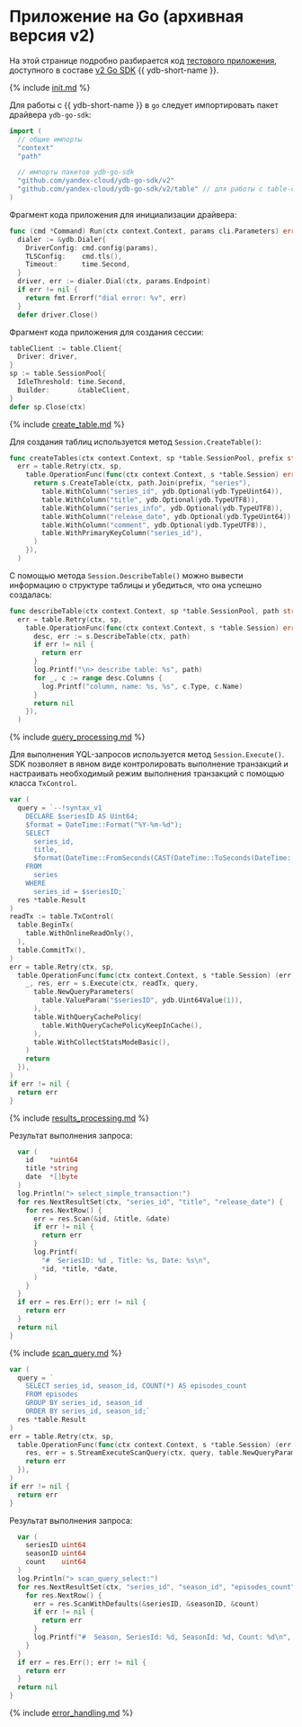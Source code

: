 # Приложение на Go (архивная версия v2)

На этой странице подробно разбирается код [тестового приложения](https://github.com/yandex-cloud/ydb-go-sdk/tree/v2.11.2/example/basic_example_v1), доступного в составе [v2 Go SDK](https://github.com/yandex-cloud/ydb-go-sdk/tree/v2.11.2) {{ ydb-short-name }}.

{% include [init.md](../_includes/steps/01_init.md) %}

Для работы с {{ ydb-short-name }} в `go` следует импортировать пакет драйвера `ydb-go-sdk`:

```go
import (
  // общие импорты
  "context"
  "path"

  // импорты пакетов ydb-go-sdk
  "github.com/yandex-cloud/ydb-go-sdk/v2"
  "github.com/yandex-cloud/ydb-go-sdk/v2/table" // для работы с table-сервисом
)
```

Фрагмент кода приложения для инициализации драйвера:

```go
func (cmd *Command) Run(ctx context.Context, params cli.Parameters) error {
  dialer := &ydb.Dialer{
    DriverConfig: cmd.config(params),
    TLSConfig:    cmd.tls(),
    Timeout:      time.Second,
  }
  driver, err := dialer.Dial(ctx, params.Endpoint)
  if err != nil {
    return fmt.Errorf("dial error: %v", err)
  }
  defer driver.Close()
```

Фрагмент кода приложения для создания сессии:

```go
tableClient := table.Client{
  Driver: driver,
}
sp := table.SessionPool{
  IdleThreshold: time.Second,
  Builder:       &tableClient,
}
defer sp.Close(ctx)
```

{% include [create_table.md](../_includes/steps/02_create_table.md) %}

Для создания таблиц используется метод `Session.CreateTable()`:

```go
func createTables(ctx context.Context, sp *table.SessionPool, prefix string) (err error) {
  err = table.Retry(ctx, sp,
    table.OperationFunc(func(ctx context.Context, s *table.Session) error {
      return s.CreateTable(ctx, path.Join(prefix, "series"),
        table.WithColumn("series_id", ydb.Optional(ydb.TypeUint64)),
        table.WithColumn("title", ydb.Optional(ydb.TypeUTF8)),
        table.WithColumn("series_info", ydb.Optional(ydb.TypeUTF8)),
        table.WithColumn("release_date", ydb.Optional(ydb.TypeUint64)),
        table.WithColumn("comment", ydb.Optional(ydb.TypeUTF8)),
        table.WithPrimaryKeyColumn("series_id"),
      )
    }),
  )
```

С помощью метода `Session.DescribeTable()` можно вывести информацию о структуре таблицы и убедиться, что она успешно создалась:

```go
func describeTable(ctx context.Context, sp *table.SessionPool, path string) (err error) {
  err = table.Retry(ctx, sp,
    table.OperationFunc(func(ctx context.Context, s *table.Session) error {
      desc, err := s.DescribeTable(ctx, path)
      if err != nil {
        return err
      }
      log.Printf("\n> describe table: %s", path)
      for _, c := range desc.Columns {
        log.Printf("column, name: %s, %s", c.Type, c.Name)
      }
      return nil
    }),
  )
```

{% include [query_processing.md](../_includes/steps/04_query_processing.md) %}

Для выполнения YQL-запросов используется метод `Session.Execute()`.
  SDK позволяет в явном виде контролировать выполнение транзакций и настраивать необходимый режим выполнения транзакций с помощью класса ```TxControl```.

```go
var (
  query = `--!syntax_v1
    DECLARE $seriesID AS Uint64;
    $format = DateTime::Format("%Y-%m-%d");
    SELECT
      series_id,
      title,
      $format(DateTime::FromSeconds(CAST(DateTime::ToSeconds(DateTime::IntervalFromDays(CAST(release_date AS Int16))) AS Uint32))) AS release_date
    FROM
      series
    WHERE
      series_id = $seriesID;`
  res *table.Result
)
readTx := table.TxControl(
  table.BeginTx(
    table.WithOnlineReadOnly(),
  ),
  table.CommitTx(),
)
err = table.Retry(ctx, sp,
  table.OperationFunc(func(ctx context.Context, s *table.Session) (err error) {
    _, res, err = s.Execute(ctx, readTx, query,
      table.NewQueryParameters(
        table.ValueParam("$seriesID", ydb.Uint64Value(1)),
      ),
      table.WithQueryCachePolicy(
        table.WithQueryCachePolicyKeepInCache(),
      ),
      table.WithCollectStatsModeBasic(),
    )
    return
  }),
)
if err != nil {
  return err
}
```

{% include [results_processing.md](../_includes/steps/05_results_processing.md) %}

Результат выполнения запроса:

```go
  var (
    id    *uint64
    title *string
    date  *[]byte
  )
  log.Println("> select_simple_transaction:")
  for res.NextResultSet(ctx, "series_id", "title", "release_date") {
    for res.NextRow() {
      err = res.Scan(&id, &title, &date)
      if err != nil {
        return err
      }
      log.Printf(
        "#  SeriesID: %d , Title: %s, Date: %s\n",
        *id, *title, *date,
      )
    }
  }
  if err = res.Err(); err != nil {
    return err
  }
  return nil
}
```

{% include [scan_query.md](../_includes/steps/08_scan_query.md) %}

```go
var (
  query = `
    SELECT series_id, season_id, COUNT(*) AS episodes_count
    FROM episodes
    GROUP BY series_id, season_id
    ORDER BY series_id, season_id;`
  res *table.Result
)
err = table.Retry(ctx, sp,
  table.OperationFunc(func(ctx context.Context, s *table.Session) (err error) {
    res, err = s.StreamExecuteScanQuery(ctx, query, table.NewQueryParameters())
    return err
  }),
)
if err != nil {
  return err
}
```

Результат выполнения запроса:

```go
  var (
    seriesID uint64
    seasonID uint64
    count    uint64
  )
  log.Println("> scan_query_select:")
  for res.NextResultSet(ctx, "series_id", "season_id", "episodes_count") {
    for res.NextRow() {
      err = res.ScanWithDefaults(&seriesID, &seasonID, &count)
      if err != nil {
        return err
      }
      log.Printf("#  Season, SeriesId: %d, SeasonId: %d, Count: %d\n", seriesID, seasonID, count)
    }
  }
  if err = res.Err(); err != nil {
    return err
  }
  return nil
}
```

{% include [error_handling.md](../_includes/steps/50_error_handling.md) %}
